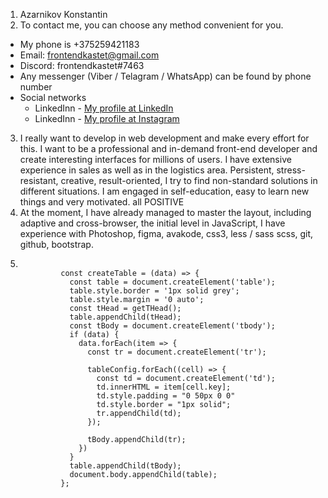 1. Azarnikov Konstantin
2. To contact me, you can choose any method convenient for you.
* My phone is +375259421183
* Email: frontendkastet@gmail.com
* Discord: frontendkastet#7463
* Any messenger (Viber / Telagram / WhatsApp) can be found by phone number
* Social networks
  * LinkedInn - [My profile at LinkedIn ](https://www.linkedin.com/in/azarnikov/ " Go to profile")
  * LinkedInn - [My profile at Instagram ](https://www.instagram.com/microkos/ " Go to profile")
3. I really want to develop in web development and make every effort for this. I want to be a professional and in-demand front-end developer and create interesting interfaces for millions of users. I have extensive experience in sales as well as in the logistics area. Persistent, stress-resistant, creative, result-oriented, I try to find non-standard solutions in different situations. I am engaged in self-education, easy to learn new things and very motivated. all POSITIVE
4. At the moment, I have already managed to master the layout, including adaptive and cross-browser, the initial level in JavaScript, I have experience with Photoshop, figma, avakode, css3, less / sass scss, git, github, bootstrap.
5. ```  
            
            const createTable = (data) => {
              const table = document.createElement('table');
              table.style.border = '1px solid grey';
              table.style.margin = '0 auto';
              const tHead = getTHead();
              table.appendChild(tHead);
              const tBody = document.createElement('tbody');
              if (data) {
                data.forEach(item => {
                  const tr = document.createElement('tr');

                  tableConfig.forEach((cell) => {
                    const td = document.createElement('td');
                    td.innerHTML = item[cell.key];
                    td.style.padding = "0 50px 0 0"
                    td.style.border = "1px solid";
                    tr.appendChild(td);
                  });

                  tBody.appendChild(tr);
                })
              }
              table.appendChild(tBody);
              document.body.appendChild(table);
            };